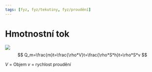 ```yaml
---
tags: [fyz, fyz/tekutiny, fyz/proudění]
---
```

# Hmotnostní tok
![](Pasted%20image%2020221121105111.png)
$$
Q_m=\frac{m}t=\frac{\rho*V}t=\frac{\rho*S*h}t=\rho*S*v
$$

$V$ = Objem
$v$ = rychlost proudění
